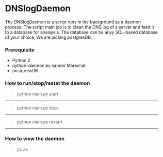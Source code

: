 # DNSlogDaemon
The DNSlogDaemon is a script runs in the background as a daemon process. The script main job is to clean the DNS log of a server and feed it
to a database for analaysis.
The database can be anyy SQL-based database of your choice, We are picking postgresDB.

### Prerequisite
* Python 2
* python-daemon by sander Marechal
* postgressDB

### How to run/stop/restat the daemon
> python main.py start
---
> python main.py stop
---
> python main.py restart
---


### How to view the daemon
>  ps ax
